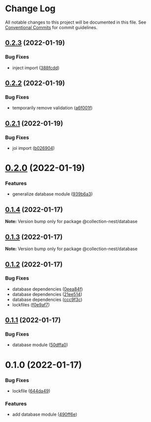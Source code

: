 # Change Log

All notable changes to this project will be documented in this file.
See [Conventional Commits](https://conventionalcommits.org) for commit guidelines.

## [0.2.3](https://github.com/developer239/collection-nest/compare/@collection-nest/database@0.2.2...@collection-nest/database@0.2.3) (2022-01-19)


### Bug Fixes

* inject import ([388fcdd](https://github.com/developer239/collection-nest/commit/388fcdd5c8f9c8d06b5f96d6179e63edc61dd3ef))





## [0.2.2](https://github.com/developer239/collection-nest/compare/@collection-nest/database@0.2.1...@collection-nest/database@0.2.2) (2022-01-19)


### Bug Fixes

* temporarily remove validation ([a6f001f](https://github.com/developer239/collection-nest/commit/a6f001f426e3ded03fd37b9651e21d0a7248558a))





## [0.2.1](https://github.com/developer239/collection-nest/compare/@collection-nest/database@0.2.0...@collection-nest/database@0.2.1) (2022-01-19)


### Bug Fixes

* joi import ([b026904](https://github.com/developer239/collection-nest/commit/b0269048c8401193861bd464c8210c35ff57ee99))





# [0.2.0](https://github.com/developer239/collection-nest/compare/@collection-nest/database@0.1.4...@collection-nest/database@0.2.0) (2022-01-19)


### Features

* generalize database module ([939b6a3](https://github.com/developer239/collection-nest/commit/939b6a3bcb2b1ae1ebed685a41d31f9e0a6db599))





## [0.1.4](https://github.com/developer239/collection-nest/compare/@collection-nest/database@0.1.3...@collection-nest/database@0.1.4) (2022-01-17)

**Note:** Version bump only for package @collection-nest/database





## [0.1.3](https://github.com/developer239/collection-nest/compare/@collection-nest/database@0.1.2...@collection-nest/database@0.1.3) (2022-01-17)

**Note:** Version bump only for package @collection-nest/database





## [0.1.2](https://github.com/developer239/collection-nest/compare/@collection-nest/database@0.1.1...@collection-nest/database@0.1.2) (2022-01-17)


### Bug Fixes

* database dependencies ([0eea84f](https://github.com/developer239/collection-nest/commit/0eea84f0f7736f2f349bcd9d940c867b2e042f5f))
* database dependencies ([21ee514](https://github.com/developer239/collection-nest/commit/21ee5148a6cdf83c4614469edd1f59d38fcbc00e))
* database dependencies ([ccc9f3c](https://github.com/developer239/collection-nest/commit/ccc9f3c3dfea12af55284f44576e56154ff594a0))
* lockfiles ([f0e9af7](https://github.com/developer239/collection-nest/commit/f0e9af79ddea734786dbbb6be505114d11681a01))





## [0.1.1](https://github.com/developer239/collection-nest/compare/@collection-nest/database@0.1.0...@collection-nest/database@0.1.1) (2022-01-17)


### Bug Fixes

* database module ([50dffa0](https://github.com/developer239/collection-nest/commit/50dffa074fb4c33c41ff7a611ee57be5754764ba))





# 0.1.0 (2022-01-17)


### Bug Fixes

* lockfile ([644da49](https://github.com/developer239/collection-nest/commit/644da49a1532b932f34ed5a4463de3a429989504))


### Features

* add database module ([490ff6e](https://github.com/developer239/collection-nest/commit/490ff6e77ca0a79df3237082466eb2a52930e533))
